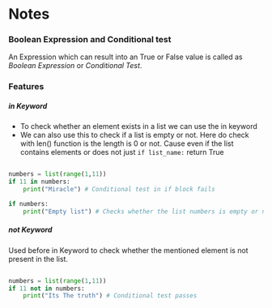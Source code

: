 # Notes

### Boolean Expression and Conditional test

An Expression which can result into an True or False value is called as _Boolean Expression_ or _Conditional Test_.

### Features

##### **in Keyword**

- To check whether an element exists in a list we can use the in keyword
- We can also use this to check if a list is empty or not. Here do check with len() function is the length is 0 or not. Cause even if the list contains elements or does not just `if list_name:` return True

``` Python

numbers = list(range(1,11))
if 11 in numbers:
	print("Miracle") # Conditional test in if block fails

if numbers:
	print("Empty list") # Checks whether the list numbers is empty or not. The condition should be len(numbers) == 0. Even if the numbers is non empty the above mentioned condition will result in True.

```

##### **not Keyword**

Used before in Keyword to check whether the mentioned element is not present in the list.

``` Python

numbers = list(range(1,11))
if 11 not in numbers:
	print("Its The truth") # Conditional test passes

```


